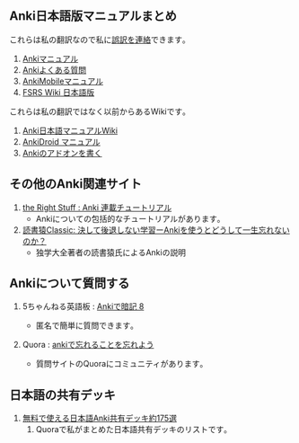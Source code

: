 ## Anki日本語版マニュアルまとめ

これらは私の翻訳なので私に[誤訳を連絡](https://forms.gle/FeBrhcgasYfYcQkZ7)できます｡

1. [Ankiマニュアル](https://shigeyukey.github.io/anki-manual-jp/)
1. [Ankiよくある質問](https://shigeyukey.github.io/Anki-faqs-jp/)
1. [AnkiMobileマニュアル](https://shigeyukey.github.io/ankimobile-docs-jp/)
1. [FSRS Wiki 日本語版](https://shigeyukey.github.io/FSRS-jp/)


これらは私の翻訳ではなく以前からあるWikiです｡

1. [Anki日本語マニュアルWiki](https://wikiwiki.jp/rage2050/)
2. [AnkiDroid マニュアル](https://ankidroid.org/docs/manual-ja.html)
3. [Ankiのアドオンを書く](https://t-cool.github.io/anki-addon-docs-ja/)


## その他のAnki関連サイト

1. [the Right Stuff : Anki 連載チュートリアル](https://rs.luminousspice.com/index-how-to-anki/)
    * Ankiについての包括的なチュートリアルがあります｡
1. [読書猿Classic: 決して後退しない学習ーAnkiを使うとどうして一生忘れないのか？](https://readingmonkey.blog.fc2.com/blog-entry-678.html)
    * 独学大全著者の読書猿氏によるAnkiの説明



## Ankiについて質問する


1. 5ちゃんねる英語板 : [Ankiで暗記 8](https://itest.5ch.net/lavender/test/read.cgi/english/1667462453)
    * 匿名で簡単に質問できます｡

1. Quora : [ankiで忘れることを忘れよう](https://ankiflashcards.quora.com/)
    * 質問サイトのQuoraにコミュニティがあります｡



## 日本語の共有デッキ

1. [無料で使える日本語Anki共有デッキ約175選](https://ankideckjp.quora.com/%E7%84%A1%E6%96%99%E3%81%A7%E4%BD%BF%E3%81%88%E3%82%8B-%E6%97%A5%E6%9C%AC%E8%AA%9E%E9%99%90%E5%AE%9AAnki%E5%85%B1%E6%9C%89%E3%83%87%E3%83%83%E3%82%AD%E7%B4%84175%E9%81%B8)
    1. Quoraで私がまとめた日本語共有デッキのリストです｡

